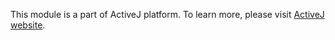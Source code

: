 This module is a part of ActiveJ platform. To learn more, please visit [ActiveJ website](https://activej.io/csp).